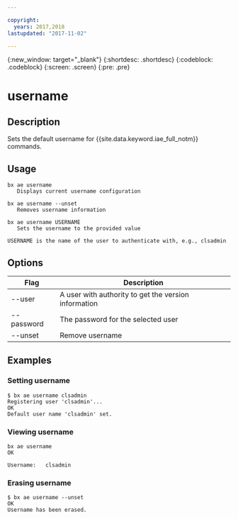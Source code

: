 ```yaml
---

copyright:
  years: 2017,2018
lastupdated: "2017-11-02"

---
```


<!-- Attribute definitions -->
{:new_window: target="_blank"}
{:shortdesc: .shortdesc}
{:codeblock: .codeblock}
{:screen: .screen}
{:pre: .pre}

# username
## Description

Sets the default username for {{site.data.keyword.iae_full_notm}} commands.

## Usage

```
bx ae username
   Displays current username configuration

bx ae username --unset
   Removes username information

bx ae username USERNAME
   Sets the username to the provided value

USERNAME is the name of the user to authenticate with, e.g., clsadmin
```

## Options

Flag       | Description
---------- | ----------------------------------------------------
--user     | A user with authority to get the version information
--password | The password for the selected user
--unset    | Remove username

## Examples

### Setting username

```
$ bx ae username clsadmin
Registering user 'clsadmin'...
OK
Default user name 'clsadmin' set.
```

### Viewing username

```
bx ae username
OK

Username:   clsadmin
```

### Erasing username

```
$ bx ae username --unset
OK
Username has been erased.
```
